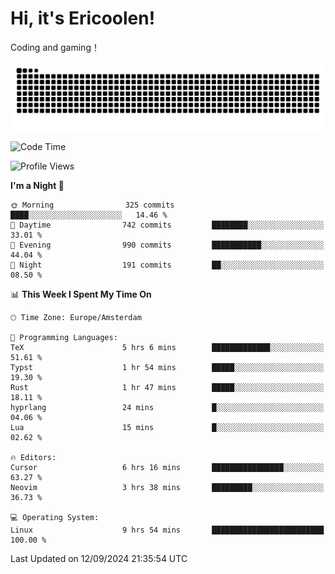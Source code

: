# Hi, it's Ericoolen!
Coding and gaming！

<picture>
  <source media="(prefers-color-scheme: dark)" srcset="https://raw.githubusercontent.com/Eric-Song-Nop/Eric-Song-Nop/output/github-contribution-grid-snake-dark.svg">
  <source media="(prefers-color-scheme: light)" srcset="https://raw.githubusercontent.com/Eric-Song-Nop/Eric-Song-Nop/output/github-contribution-grid-snake.svg">
  <img alt="github contribution grid snake animation" src="https://raw.githubusercontent.com/Eric-Song-Nop/Eric-Song-Nop/output/github-contribution-grid-snake.svg">
</picture>

<!--START_SECTION:waka-->
![Code Time](http://img.shields.io/badge/Code%20Time-1%2C483%20hrs%2033%20mins-blue)

![Profile Views](http://img.shields.io/badge/Profile%20Views-0-blue)

**I'm a Night 🦉** 

```text
🌞 Morning                325 commits         ████░░░░░░░░░░░░░░░░░░░░░   14.46 % 
🌆 Daytime                742 commits         ████████░░░░░░░░░░░░░░░░░   33.01 % 
🌃 Evening                990 commits         ███████████░░░░░░░░░░░░░░   44.04 % 
🌙 Night                  191 commits         ██░░░░░░░░░░░░░░░░░░░░░░░   08.50 % 
```


📊 **This Week I Spent My Time On** 

```text
🕑︎ Time Zone: Europe/Amsterdam

💬 Programming Languages: 
TeX                      5 hrs 6 mins        █████████████░░░░░░░░░░░░   51.61 % 
Typst                    1 hr 54 mins        █████░░░░░░░░░░░░░░░░░░░░   19.30 % 
Rust                     1 hr 47 mins        █████░░░░░░░░░░░░░░░░░░░░   18.11 % 
hyprlang                 24 mins             █░░░░░░░░░░░░░░░░░░░░░░░░   04.06 % 
Lua                      15 mins             █░░░░░░░░░░░░░░░░░░░░░░░░   02.62 % 

🔥 Editors: 
Cursor                   6 hrs 16 mins       ████████████████░░░░░░░░░   63.27 % 
Neovim                   3 hrs 38 mins       █████████░░░░░░░░░░░░░░░░   36.73 % 

💻 Operating System: 
Linux                    9 hrs 54 mins       █████████████████████████   100.00 % 
```


 Last Updated on 12/09/2024 21:35:54 UTC
<!--END_SECTION:waka-->
